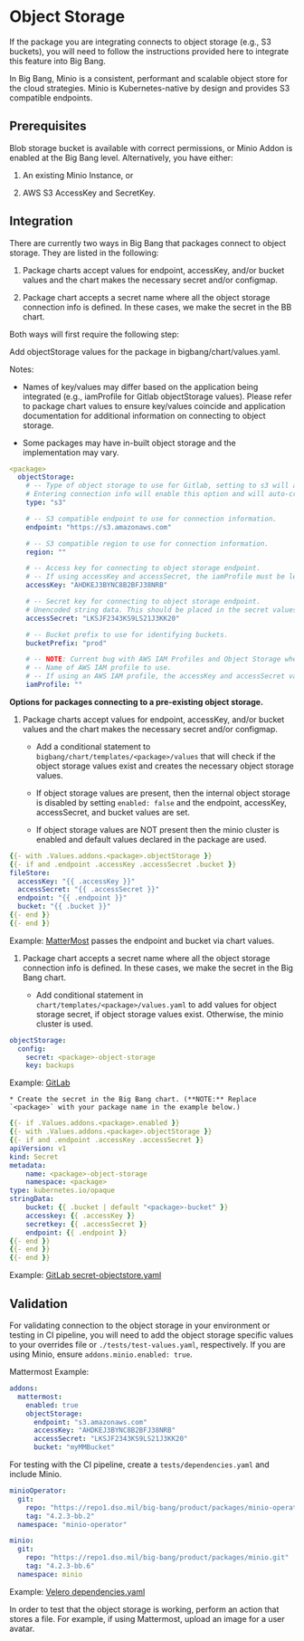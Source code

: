 # Object Storage

If the package you are integrating connects to object storage (e.g., S3 buckets), you will need to follow the instructions provided here to integrate this feature into Big Bang.

In Big Bang, Minio is a consistent, performant and scalable object store for the cloud strategies. Minio is Kubernetes-native by design and provides S3 compatible endpoints.

## Prerequisites

Blob storage bucket is available with correct permissions, or Minio Addon is enabled at the Big Bang level. Alternatively, you have either:

1. An existing Minio Instance, or 

1. AWS S3 AccessKey and SecretKey.

## Integration

There are currently two ways in Big Bang that packages connect to object storage. They are listed in the following:

1. Package charts accept values for endpoint, accessKey, and/or bucket values and the chart makes the necessary secret and/or configmap.

1. Package chart accepts a secret name where all the object storage connection info is defined. In these cases, we make the secret in the BB chart.

Both ways will first require the following step:

Add objectStorage values for the package in bigbang/chart/values.yaml.

  Notes:

* Names of key/values may differ based on the application being integrated (e.g., iamProfile for Gitlab objectStorage values). Please refer to package chart values to ensure key/values coincide and application documentation for additional information on connecting to object storage.

* Some packages may have in-built object storage and the implementation may vary.

```yaml
<package>
  objectStorage:
    # -- Type of object storage to use for Gitlab, setting to s3 will assume an external, pre-existing object storage is to be used.
    # Entering connection info will enable this option and will auto-create any required secrets
    type: "s3" 

    # -- S3 compatible endpoint to use for connection information.
    endpoint: "https://s3.amazonaws.com"

    # -- S3 compatible region to use for connection information.
    region: ""

    # -- Access key for connecting to object storage endpoint.
    # -- If using accessKey and accessSecret, the iamProfile must be left as an empty string: ""
    accessKey: "AHDKEJ3BYNC8B2BFJ38NRB"

    # -- Secret key for connecting to object storage endpoint.
    # Unencoded string data. This should be placed in the secret values and then encrypted
    accessSecret: "LKSJF2343KS9LS21J3KK20"

    # -- Bucket prefix to use for identifying buckets.
    bucketPrefix: "prod"

    # -- NOTE: Current bug with AWS IAM Profiles and Object Storage where only artifacts are stored. Fixed in Gitlab 14.5
    # -- Name of AWS IAM profile to use.
    # -- If using an AWS IAM profile, the accessKey and accessSecret values must be left as empty strings eg: ""
    iamProfile: ""
```

**Options for packages connecting to a pre-existing object storage.**

1. Package charts accept values for endpoint, accessKey, and/or bucket values and the chart makes the necessary secret and/or configmap.

    * Add a conditional statement to `bigbang/chart/templates/<package>/values` that will check if the object storage values exist and creates the necessary object storage values.

    * If object storage values are present, then the internal object storage is disabled by setting `enabled: false` and the endpoint, accessKey, accessSecret, and bucket values are set.

    * If object storage values are NOT present then the minio cluster is enabled and default values declared in the package are used.

```yaml
{{- with .Values.addons.<package>.objectStorage }}
{{- if and .endpoint .accessKey .accessSecret .bucket }}
fileStore:
  accessKey: "{{ .accessKey }}"
  accessSecret: "{{ .accessSecret }}"
  endpoint: "{{ .endpoint }}"
  bucket: "{{ .bucket }}"
{{- end }}
{{- end }}
```

Example: [MatterMost](https://repo1.dso.mil/big-bang/bigbang/-/blob/master/chart/templates/mattermost/values.yaml#L101) passes the endpoint and bucket via chart values.

1. Package chart accepts a secret name where all the object storage connection info is defined. In these cases, we make the secret in the Big Bang chart.

    * Add conditional statement in `chart/templates/<package>/values.yaml` to add values for object storage secret, if object storage values exist. Otherwise, the minio cluster is used.

```yaml
objectStorage:
  config:
    secret: <package>-object-storage
    key: backups
```

Example: [GitLab](https://repo1.dso.mil/big-bang/bigbang/-/blob/master/chart/templates/gitlab/values.yaml#L76)

    * Create the secret in the Big Bang chart. (**NOTE:** Replace `<package>` with your package name in the example below.)

```yaml
{{- if .Values.addons.<package>.enabled }}
{{- with .Values.addons.<package>.objectStorage }}
{{- if and .endpoint .accessKey .accessSecret }}
apiVersion: v1
kind: Secret
metadata:
    name: <package>-object-storage
    namespace: <package>
type: kubernetes.io/opaque
stringData:
    bucket: {{ .bucket | default "<package>-bucket" }}
    accesskey: {{ .accessKey }}
    secretkey: {{ .accessSecret }}
    endpoint: {{ .endpoint }}
{{- end }}
{{- end }}
{{- end }}
```

Example: [GitLab secret-objectstore.yaml](https://repo1.dso.mil/big-bang/bigbang/-/blob/master/chart/templates/gitlab/secret-objectstore.yaml)

## Validation

For validating connection to the object storage in your environment or testing in CI pipeline, you will need to add the object storage specific values to your overrides file or `./tests/test-values.yaml`, respectively. If you are using Minio, ensure `addons.minio.enabled: true`.

Mattermost Example:

```yaml
addons:
  mattermost:
    enabled: true
    objectStorage:
      endpoint: "s3.amazonaws.com"
      accessKey: "AHDKEJ3BYNC8B2BFJ38NRB"
      accessSecret: "LKSJF2343KS9LS21J3KK20"
      bucket: "myMMBucket"
```

For testing with the CI pipeline, create a `tests/dependencies.yaml` and include Minio.

```yaml
minioOperator:
  git:
    repo: "https://repo1.dso.mil/big-bang/product/packages/minio-operator.git"
    tag: "4.2.3-bb.2"
  namespace: "minio-operator"

minio:
  git:
    repo: "https://repo1.dso.mil/big-bang/product/packages/minio.git"
    tag: "4.2.3-bb.6"
  namespace: minio
```

Example: [Velero dependencies.yaml](https://repo1.dso.mil/big-bang/product/packages/velero/-/blob/main/tests/dependencies.yaml)

In order to test that the object storage is working, perform an action that stores a file. For example, if using Mattermost, upload an image for a user avatar.
